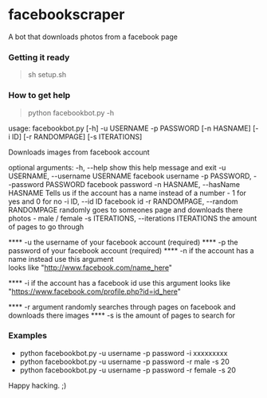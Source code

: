 # facebookscraper

A bot that downloads photos from a facebook page

### Getting it ready

> sh setup.sh

### How to get help
> python facebookbot.py -h

usage: facebookbot.py [-h] -u USERNAME -p PASSWORD [-n HASNAME] [-i ID]
                      [-r RANDOMPAGE] [-s ITERATIONS]

Downloads images from facebook account

optional arguments:
  -h, --help            show this help message and exit
  -u USERNAME, --username USERNAME
                        facebook username
  -p PASSWORD, --password PASSWORD
                        facebook password
  -n HASNAME, --hasName HASNAME
                        Tells us if the account has a name instead of a number
                        - 1 for yes and 0 for no
  -i ID, --id ID        facebook id
  -r RANDOMPAGE, --random RANDOMPAGE
                        randomly goes to someones page and downloads there
                        photos - male / female
  -s ITERATIONS, --iterations ITERATIONS
                        the amount of pages to go through

**** -u the username of your facebook account (required)
**** -p the password of your facebook account (required)
**** -n if the account has a name instead use this argument  
looks like "http://www.facebook.com/name_here"

**** -i if the account has a facebook id use this argument 
looks like "https://www.facebook.com/profile.php?id=id_here"

**** -r argument randomly searches through pages on facebook and downloads there images
**** -s is the amount of pages to search for


### Examples

- python facebookbot.py -u username -p password -i xxxxxxxxx 
- python facebookbot.py -u username -p password -r male -s 20
- python facebookbot.py -u username -p password -r female -s 20


Happy hacking. ;)


